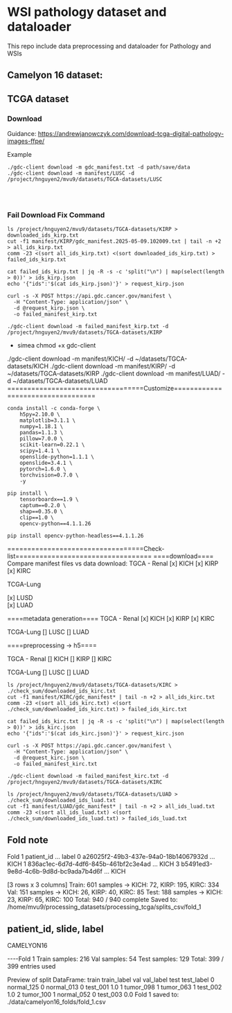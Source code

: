 # WSI pathology dataset and dataloader 
This repo include data preprocessing and dataloader for Pathology and WSIs 

## Camelyon 16 dataset: 



## TCGA dataset 

### Download
Guidance: https://andrewjanowczyk.com/download-tcga-digital-pathology-images-ffpe/

Example 

```
./gdc-client download -m gdc_manifest.txt -d path/save/data 
./gdc-client download -m manifest/LUSC -d /project/hnguyen2/mvu9/datasets/TGCA-datasets/LUSC




```


### Fail Download Fix Command 

``` 
ls /project/hnguyen2/mvu9/datasets/TGCA-datasets/KIRP > downloaded_ids_kirp.txt
cut -f1 manifest/KIRP/gdc_manifest.2025-05-09.102009.txt | tail -n +2 > all_ids_kirp.txt
comm -23 <(sort all_ids_kirp.txt) <(sort downloaded_ids_kirp.txt) > failed_ids_kirp.txt 

cat failed_ids_kirp.txt | jq -R -s -c 'split("\n") | map(select(length > 0))' > ids_kirp.json
echo '{"ids":'$(cat ids_kirp.json)'}' > request_kirp.json

curl -s -X POST https://api.gdc.cancer.gov/manifest \
  -H "Content-Type: application/json" \
  -d @request_kirp.json \
  -o failed_manifest_kirp.txt

./gdc-client download -m failed_manifest_kirp.txt -d /project/hnguyen2/mvu9/datasets/TGCA-datasets/KIRP 
```

- simea 
chmod +x gdc-client 

./gdc-client download -m manifest/KICH/ -d ~/datasets/TGCA-datasets/KICH 
./gdc-client download -m manifest/KIRP/ -d ~/datasets/TGCA-datasets/KIRP
./gdc-client download -m manifest/LUAD/ -d ~/datasets/TGCA-datasets/LUAD
==================================Customize==================================
```
conda install -c conda-forge \
    h5py=2.10.0 \
    matplotlib=3.1.1 \
    numpy=1.18.1 \
    pandas=1.1.3 \
    pillow=7.0.0 \
    scikit-learn=0.22.1 \
    scipy=1.4.1 \
    openslide-python=1.1.1 \
    openslide=3.4.1 \
    pytorch=1.6.0 \
    torchvision=0.7.0 \
    -y

pip install \
    tensorboardx==1.9 \
    captum==0.2.0 \
    shap==0.35.0 \
    clip==1.0 \
    opencv-python==4.1.1.26

pip install opencv-python-headless==4.1.1.26

``` 

==================================Check-list================================== 
====download==== 
Compare manifest files vs data download: 
TGCA - Renal 
[x] KICH 
[x] KIRP 
[x] KIRC

TCGA-Lung 

[x] LUSD  
[x] LUAD  

====metadata generation====
TGCA - Renal 
[x] KICH 
[x] KIRP 
[x] KIRC

TCGA-Lung 
[] LUSC
[] LUAD    

====preprocessing -> h5====


TGCA - Renal 
[] KICH 
[] KIRP 
[] KIRC

TCGA-Lung 
[] LUSC
[] LUAD  

```
ls /project/hnguyen2/mvu9/datasets/TGCA-datasets/KIRC > ./check_sum/downloaded_ids_kirc.txt 
cut -f1 manifest/KIRC/gdc_manifest* | tail -n +2 > all_ids_kirc.txt
comm -23 <(sort all_ids_kirc.txt) <(sort ./check_sum/downloaded_ids_kirc.txt) > failed_ids_kirc.txt 

cat failed_ids_kirc.txt | jq -R -s -c 'split("\n") | map(select(length > 0))' > ids_kirc.json
echo '{"ids":'$(cat ids_kirc.json)'}' > request_kirc.json

curl -s -X POST https://api.gdc.cancer.gov/manifest \
  -H "Content-Type: application/json" \
  -d @request_kirc.json \
  -o failed_manifest_kirc.txt

./gdc-client download -m failed_manifest_kirc.txt -d /project/hnguyen2/mvu9/datasets/TGCA-datasets/KIRC
``` 

```
ls /project/hnguyen2/mvu9/datasets/TGCA-datasets/LUAD > ./check_sum/downloaded_ids_luad.txt 
cut -f1 manifest/LUAD/gdc_manifest* | tail -n +2 > all_ids_luad.txt
comm -23 <(sort all_ids_luad.txt) <(sort ./check_sum/downloaded_ids_luad.txt) > failed_ids_luad.txt  

```

Fold note 
--------------------------------------
 Fold 1
                             patient_id  ... label
0  a26025f2-49b3-437e-94a0-18b14067932d  ...  KICH
1  836ac1ec-6d7d-4df6-845b-461bf2c3e4ad  ...  KICH
3  b5491ed3-9e8d-4c6b-9d8d-bc9ada7b4d6f  ...  KICH

[3 rows x 3 columns]
Train: 601 samples → KICH: 72, KIRP: 195, KIRC: 334
Val:   151 samples → KICH: 26, KIRP: 40, KIRC: 85
Test:  188 samples → KICH: 23, KIRP: 65, KIRC: 100
Total: 940 / 940 complete
 Saved to: /home/mvu9/processing_datasets/processing_tcga/splits_csv/fold_1
 
patient_id, slide, label 
--------------------------------------
CAMELYON16 

----Fold 1
Train samples: 216
Val   samples: 54
Test  samples: 129
Total: 399 / 399 entries used

Preview of split DataFrame:
        train  train_label         val  val_label      test  test_label
0  normal_125            0  normal_013          0  test_001         1.0
1   tumor_098            1   tumor_063          1  test_002         1.0
2   tumor_100            1  normal_052          0  test_003         0.0
Fold 1 saved to: ./data/camelyon16_folds/fold_1.csv
 